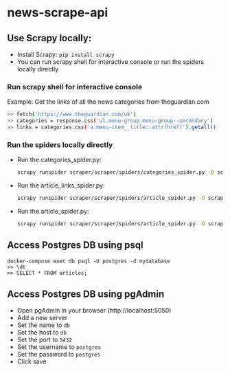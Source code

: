 # news-scrape-api

## Use Scrapy locally: 

- Install Scrapy: `pip install scrapy`
- You can run scrapy shell for interactive console or run the spiders locally directly

### Run scrapy shell for interactive console

Example: Get the links of all the news categories from theguardian.com
```bash 
>> fetch('https://www.theguardian.com/uk')
>> categories = response.css('ul.menu-group.menu-group--secondary')
>> links = categories.css('a.menu-item__title::attr(href)').getall()
```

### Run the spiders locally directly
- Run the categories_spider.py: 
    ```bash
    scrapy runspider scraper/scraper/spiders/categories_spider.py -O scraper/scraper/output/categories.json
    ```
- Run the article_links_spider.py: 
    ```bash
    scrapy runspider scraper/scraper/spiders/article_spider.py -O scraper/scraper/output/articles.json
  ```
  
- Run the article_spider.py: 
  ```bash
  scrapy runspider scraper/scraper/spiders/article_spider.py -O scraper/scraper/output/articles.json
  ```


## Access Postgres DB using psql

```terminal 
docker-compose exec db psql -U postgres -d mydatabase
>> \dt
>> SELECT * FROM articles;
```

## Access Postgres DB using pgAdmin

- Open pgAdmin in your browser (http://localhost:5050)
- Add a new server
- Set the name to `db`
- Set the host to `db`
- Set the port to `5432`
- Set the username to `postgres`
- Set the password to `postgres`
- Click save


